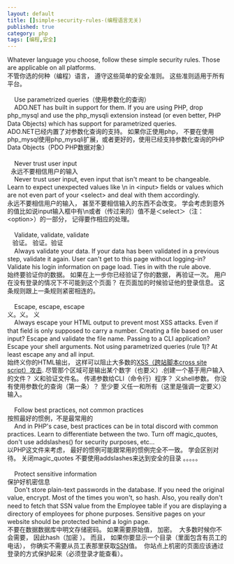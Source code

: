 ```yaml
---
layout: default
title: []simple-security-rules-(编程语言无关)
published: true
category: php
tags: [编程,安全]
---
```

<div id="detail" class="detail" style="line-height: 1.3;"><p><div>Whatever language you choose, follow these simple security rules. Those are applicable on all platforms.</div><div>不管你选的何种（编程）语言， 遵守这些简单的安全准则。 这些准则适用于所有平台。</div><div><br></div><div>&nbsp;&nbsp; &nbsp;Use parametrized queries（使用参数化的查询）</div><div>&nbsp;&nbsp; &nbsp;ADO.NET has built in support for them. If you are using PHP, drop php_mysql and use the php_mysqli extension instead (or even better, PHP Data Objects) which has support for parametrized queries.</div><div>ADO.NET已经内置了对参数化查询的支持。 如果你正使用php， 不要在使用php_mysql使用php_mysqli扩展，或者更好的，使用已经支持参数化查询的PHP Data Objects（PDO PHP数据对象）</div><div><br></div><div>&nbsp;&nbsp; &nbsp;Never trust user input</div><div>&nbsp; 永远不要相信用户的输入</div><div>&nbsp;&nbsp; &nbsp;Never trust user input, even input that isn't meant to be changeable. Learn to expect unexpected values like \n in &lt;input&gt; fields or values which are not even part of your &lt;select&gt; and deal with them accordingly.</div><div>永远不要相信用户的输入， 甚至不要相信输入的东西不会改变。 学会考虑到意外的值比如说input输入框中有\n或者（传过来的）值不是＜select＞（注：&lt;option&gt;）的一部分， 记得要作相应的处理。</div><div><br></div><div>&nbsp;&nbsp; &nbsp;Validate, validate, validate</div><div>&nbsp; &nbsp;验证。 验证。验证</div><div>&nbsp;&nbsp; &nbsp;Always validate your data. If your data has been validated in a previous step, validate it again. User can't get to this page without logging-in? Validate his login information on page load. Ties in with the rule above.</div><div>始终要验证你的数据。 如果在上一步你已经验证了你的数据， 再验证一次。 用户在没有登录的情况下不可能到这个页面？ 在页面加的时候验证他的登录信息。 这条规则跟上一条规则紧密相连的。</div><div><br></div><div>&nbsp;&nbsp; &nbsp;Escape, escape, escape</div><div>义。义。 义</div><div>&nbsp;&nbsp; &nbsp;Always escape your HTML output to prevent most XSS attacks. Even if that field is only supposed to carry a number. Creating a file based on user input? Escape and validate the file name. Passing to a CLI application? Escape your shell arguments. Not using parametrized queries (rule 1)? At least escape any and all input.</div><div>始终义你的HTML输出， 这样可以阻止大多数的<a href="http://www.hudong.com/wiki/xss" target="_blank">XSS（跨站脚本cross site script）攻击</a>. 尽管那个区域可是输出某个数字（也要义）.创建一个基于用户输入的文件？ 义和验证文件名。 传递参数给CLI（命令行）程序？ 义shell参数。 你没有使用参数化的查询（第一条）？ 至少要 义任一和所有（这里是强调一定要义）输入。</div><div><br></div><div>&nbsp;&nbsp; &nbsp;Follow best practices, not common practices</div><div>按照最好的惯例，不是最常用的</div><div>&nbsp;&nbsp; &nbsp;And in PHP's case, best practices can be in total discord with common practices. Learn to differentiate between the two. Turn off magic_quotes, don't use addslashes() for security purposes, etc...</div><div>以PHP这文件来考虑， 最好的惯例可能跟常用的惯例完全不一致。 学会区别对待。 关闭magic_quotes 不要使用addslashes来达到安全的目录 。。。。。</div><div><br></div><div>&nbsp;&nbsp; &nbsp;Protect sensitive information</div><div>保护好机密信息</div><div>&nbsp;&nbsp; &nbsp;Don't store plain-text passwords in the database. If you need the original value, encrypt. Most of the times you won't, so hash. Also, you really don't need to fetch that SSN value from the Employee table if you are displaying a directory of employees for phone purposes. Sensitive pages on your website should be protected behind a login page.</div><div>不要在数据数据库中明文存储密码。 如果需要原始值， 加密。 &nbsp;大多数时候你不会需要， 因此hash（加密 ）。 而且， 如果你要显示一个目录（里面包含有员工的电话）， 你确实不需要从员工表那里获取<a href="http://www.hudong.com/wiki/ssn" target="_blank">SSN</a>值。 &nbsp;你站点上机密的页面应该通过登录的方式保护起来（必须登录才能查看）。</div><div><br></div></p></div>
